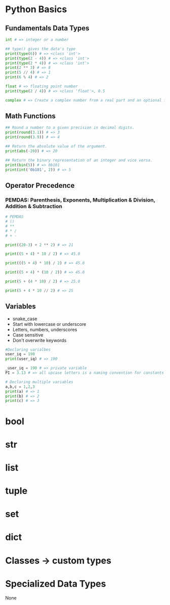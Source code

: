 # Python Basics

## Fundamentals Data Types

```Python
int # => integer or a number

## type() gives the data's type
print(type(6)) # => <class 'int'>
print(type(2 - 4)) # => <class 'int'>
print(type(2 * 4)) # => <class 'int'>
print(2 ** 3) # => 8
print(5 // 4) # => 1
print(6 % 4) # => 2

float # => floating point number
print(type(2 / 4)) # => <class 'float'>, 0.5

complex # => Create a complex number from a real part and an optional imaginary part.
```

## Math Functions

```Python
## Round a number to a given precision in decimal digits.
print(round(3.1)) # => 3
print(round(3.9)) # => 4

## Return the absolute value of the argument.
print(abs(-20)) # => 20

## Return the binary representation of an integer and vice versa.
print(bin(5)) # => 0b101
print(int('0b101', 2)) # => 5
```

## Operator Precedence
### PEMDAS: Parenthesis, Exponents, Multiplication & Division, Addition & Subtraction
```Python
# PEMDAS
# ()
# **
# * /
# + -

print((20-3) + 2 ** 2) # => 21

print((5 + 4) * 10 / 2) # => 45.0

print(((5 + 4) * 10) / 2) # => 45.0

print((5 + 4) * (10 / 2)) # => 45.0

print(5 + (4 * 10) / 2) # => 25.0

print(5 + 4 * 10 // 2) # => 25
```

## Variables
- snake_case
- Start with lowercase or underscore
- Letters, numbers, underscores
- Case sensitive
- Don't overwrite keywords

```Python
#Declaring varialbes
user_iq = 190
print(user_iq) # => 190

_user_iq = 190 # => private variable
PI = 3.13 # => all upcase letters is a naming convention for constants

# Declaring multiple variables
a,b,c = 1,2,3
print(a) # => 1
print(b) # => 2
print(c) # => 3
```

# bool
# str
# list
# tuple
# set
# dict

# Classes -> custom types

# Specialized Data Types
None

